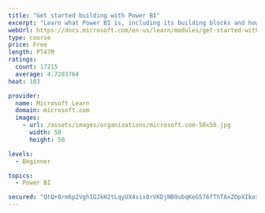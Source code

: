 ```yaml
---
title: "Get started building with Power BI"
excerpt: "Learn what Power BI is, including its building blocks and how they work together."
webUrl: https://docs.microsoft.com/en-us/learn/modules/get-started-with-power-bi/
type: course
price: Free
length: PT47M
ratings:
  count: 17215
  average: 4.7283764
heat: 103

provider:
  name: Microsoft Learn
  domain: microsoft.com
  images:
    - url: /assets/images/organizations/microsoft.com-50x50.jpg
      width: 50
      height: 50

levels:
  - Beginner

topics:
  - Power BI

secured: "QtQ+8rm6p2VghIGJkH2tLqyUX4six8rVKDjNB9ubqKeG576fThTAxZOpXIkoxpKfQSikDqIYO9KgIZJ0r0wPhtAXDrWnq2ot0g3luYBxQabZKMUTOaTLKEUGrJTdTHmtzqd043odreM5PKRH1Afit7t65aNdJnooW7vwIu00mlJuwIvbjr/5vW5ncL3QZcHlu7JFXLU+Ldoga6fS8s+tzFfmYnJOhFdqvpZmDc82BjG/26EZ+jGM14GXI7UxHeZC3RCsjLY+VsthfDm0IASHm3Y5XxExnkIN3ar72ehIQ98KAGz9aKiUVscXeZxmu1E4Z0Nf16PXh3On/HzXzmE5++H9z8HiLLwInoy+jss0AXT7oM3Os+Qd1SFp9OuxLyqftF+vFhSXRAeBGPH5m1csQuebxy32XGhrBgpg5pIH+HGysL9TmFkBDtpuabBSySaH;cMam8qaYaFeGuKEg1tlzrw=="
---
```


